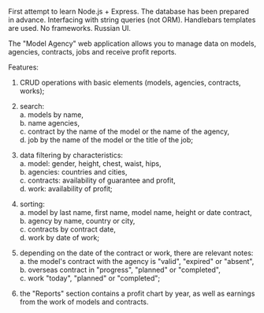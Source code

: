 First attempt to learn Node.js + Express. The database has been prepared in advance. Interfacing with string queries (not ORM). Handlebars templates are used. No frameworks. Russian UI.

The "Model Agency" web application allows you to manage data on models, agencies, contracts, jobs and receive profit reports.

Features:

1) CRUD operations with basic elements (models, agencies,
contracts, works);

2) search:<br>
a. models by name,<br>
b. name agencies,<br>
c. contract by the name of the model or the name of the agency,<br>
d. job by the name of the model or the title of the job;

3) data filtering by characteristics:<br>
a. model: gender, height, chest, waist, hips,<br>
b. agencies: countries and cities,<br>
c. contracts: availability of guarantee and profit,<br>
d. work: availability of profit;

4) sorting:<br>
a. model by last name, first name, model name, height or date contract,<br>
b. agency by name, country or city,<br>
c. contracts by contract date,<br>
d. work by date of work;

5) depending on the date of the contract or work, there are relevant notes:
a. the model's contract with the agency is "valid", "expired" or "absent",<br>
b. overseas contract in "progress", "planned" or "completed",<br>
c. work "today", "planned" or "completed";

6) the "Reports" section contains a profit chart by year, as well as
earnings from the work of models and contracts.
